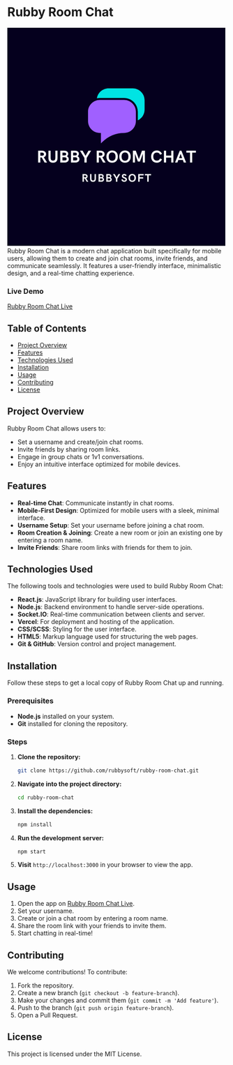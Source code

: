
# Rubby Room Chat
<img src="public/2.png" height="500px" width="500px">
Rubby Room Chat is a modern chat application built specifically for mobile users, allowing them to create and join chat rooms, invite friends, and communicate seamlessly. It features a user-friendly interface, minimalistic design, and a real-time chatting experience.

### Live Demo
[Rubby Room Chat Live](https://rubbyroomchat.vercel.app)

## Table of Contents
- [Project Overview](#project-overview)
- [Features](#features)
- [Technologies Used](#technologies-used)
- [Installation](#installation)
- [Usage](#usage)
- [Contributing](#contributing)
- [License](#license)

## Project Overview

Rubby Room Chat allows users to:
- Set a username and create/join chat rooms.
- Invite friends by sharing room links.
- Engage in group chats or 1v1 conversations.
- Enjoy an intuitive interface optimized for mobile devices.

## Features
- **Real-time Chat**: Communicate instantly in chat rooms.
- **Mobile-First Design**: Optimized for mobile users with a sleek, minimal interface.
- **Username Setup**: Set your username before joining a chat room.
- **Room Creation & Joining**: Create a new room or join an existing one by entering a room name.
- **Invite Friends**: Share room links with friends for them to join.
  
## Technologies Used

The following tools and technologies were used to build Rubby Room Chat:

- **React.js**: JavaScript library for building user interfaces.
- **Node.js**: Backend environment to handle server-side operations.
- **Socket.IO**: Real-time communication between clients and server.
- **Vercel**: For deployment and hosting of the application.
- **CSS/SCSS**: Styling for the user interface.
- **HTML5**: Markup language used for structuring the web pages.
- **Git & GitHub**: Version control and project management.

## Installation

Follow these steps to get a local copy of Rubby Room Chat up and running.

### Prerequisites
- **Node.js** installed on your system.
- **Git** installed for cloning the repository.

### Steps
1. **Clone the repository:**
    ```bash
    git clone https://github.com/rubbysoft/rubby-room-chat.git
    ```

2. **Navigate into the project directory:**
    ```bash
    cd rubby-room-chat
    ```

3. **Install the dependencies:**
    ```bash
    npm install
    ```

4. **Run the development server:**
    ```bash
    npm start
    ```

5. **Visit** `http://localhost:3000` in your browser to view the app.

## Usage

1. Open the app on [Rubby Room Chat Live](https://rubbyroomchat.vercel.app).
2. Set your username.
3. Create or join a chat room by entering a room name.
4. Share the room link with your friends to invite them.
5. Start chatting in real-time!

## Contributing

We welcome contributions! To contribute:

1. Fork the repository.
2. Create a new branch (`git checkout -b feature-branch`).
3. Make your changes and commit them (`git commit -m 'Add feature'`).
4. Push to the branch (`git push origin feature-branch`).
5. Open a Pull Request.

## License

This project is licensed under the MIT License.
